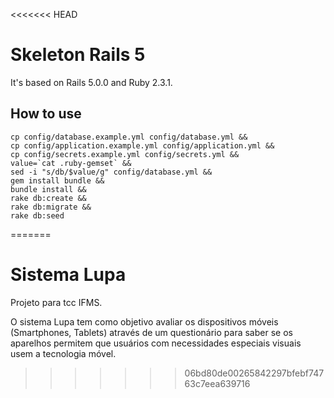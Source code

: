 <<<<<<< HEAD
# Skeleton Rails 5

It's based on Rails 5.0.0 and Ruby 2.3.1.

## How to use

```
cp config/database.example.yml config/database.yml &&
cp config/application.example.yml config/application.yml &&
cp config/secrets.example.yml config/secrets.yml &&
value=`cat .ruby-gemset` &&
sed -i "s/db/$value/g" config/database.yml &&
gem install bundle &&
bundle install &&
rake db:create &&
rake db:migrate &&
rake db:seed
```
=======
# Sistema Lupa    

Projeto para tcc IFMS.

O sistema Lupa tem como objetivo avaliar os dispositivos móveis (Smartphones, Tablets) através de um questionário para saber se os aparelhos permitem que usuários com necessidades especiais visuais usem a tecnologia móvel.
>>>>>>> 06bd80de00265842297bfebf74763c7eea639716
